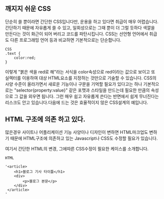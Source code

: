 ## 깨지지 쉬운 CSS

단순히 쓸 뿐이라면 간단한 CSS입니다만, 운용을 하고 있다면 취급이 매우 어렵습니다. 간단하기 때문에 자유롭게 쓸 수 있고, 일회성으로는 그때 뿐이 더 그럴 듯하다 색깔을 만든다는 것이 화근이 되어 버리고 코드를 파탄시킵니다. CSS는 선언형 언어에서 취급도 다른 프로그래밍 언어 등과 비교하면 기본적으로는 단순합니다. 

    CSS
    .text {
        color:red; 
    } 

이렇게 "붉은 색을 red로 해"라는 서식을 color속성으로 red이라는 값으로 보이고 또 실렉터를 이용하여 대상 HTML요소를 지정하는 것만으로 기술할 수 있습니다. CSS의 사양 수준이 올라가면서 새로운 기능이나 구문을 기억할 필요가 있다고는 하나 기본적으로는 "selector{property:value}" 같은 포맷과 스타일을 만드는데 필요한 만큼의 속성으로 그 값을 외우면 됩니다. 그런 매우 쉽고 자유롭게 쓴다는 반면에서 쉽게 무너진다는 리스크도 안고 있습니다.다음에 드는 것은 효율적이지 않은 CSS설계의 예입니다.

## HTML 구조에 의존 하고 있다.

많은경우 사이트나 어플리케이션 기능 사양이나 디자인이 변하면 HTML마크업도 변하기 때문에 HTML구조에 의존하고 있는 Javascript나 CSS도 수정할 필요가 있습니다.

여기서 간단한 HTML의 변경, 그에따른 CSS수정이 필요한 케이스를 소개합니다.

    HTML

    '<article>
        <h1>블로그 기사 타이틀</h1>
        <div>
            <p>블로그 본문</p>
        </div>
     </article>
    '

